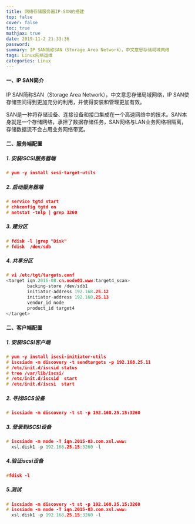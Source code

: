 ```yaml
---
title: 网络存储服务器IP-SAN的搭建
top: false
cover: false
toc: true
mathjax: true
date: 2019-11-2 21:33:36
password:
summary: IP SAN简称SAN（Storage Area Network），中文意思存储局域网络
tags: Linux网络运维
categories: Linux
---
```


#### 一、IP SAN简介
IP SAN简称SAN（Storage Area Network），中文意思存储局域网络，IP SAN使存储空间得到更加充分的利用，并使得安装和管理更加有效。

SAN是一种将存储设备、连接设备和接口集成在一个高速网络中的技术。SAN本身就是一个存储网络，承担了数据存储任务，SAN网络与LAN业务网络相隔离，存储数据流不会占用业务网络带宽。

#### 二、服务端配置

##### 1. 安装ISCSI服务器端
 

```cpp
# yum -y install scsi-target-utils
```

##### 2.  启动服务器端
 

```cpp
# service tgtd start
# chkconfig tgtd on
# netstat -tnlp | grep 3260
```

##### 3. 建分区

```cpp
# fdisk -l |grep "Disk"
# fdisk  /dev/sdb
```

##### 4. 共享分区

```cpp
# vi /etc/tgt/targets.conf   
<target iqn.2016-08.cn.node01.www:target4_scan> 
        backing-store /dev/sdb1    
        initiator-address 192.168.25.12      
        initiator-address 192.168.25.13
        vendor_id node        
        product_id target4      
</target>
```

#### 二、客户端配置

##### 1. 安装ISCSI客户端

```cpp
# yum -y install iscsi-initiator-utils
# iscsiadm -m discovery -t sendtargets -p 192.168.25.11   
# /etc/init.d/iscsid status  
# tree /var/lib/iscsi/        
# /etc/init.d/iscsid  start        
# /etc/init.d/iscsi  start 
```

##### 2. 寻找ISCS设备

```cpp
# iscsiadm -m discovery -t st -p 192.168.25.15:3260
```

##### 3. 登录到iSCSI设备

```cpp
# iscsiadm -m node -T iqn.2015-03.com.xsl.www:
  xsl.disk1 -p 192.168.25.15:3260 -l
```

##### 4.验证iscsi设备

```cpp
#fdisk -l
```

##### 5.测试

```cpp
# iscsiadm -m discovery -t st -p 192.168.25.15:3260
# iscsiadm -m node -T iqn.2015-03.com.xsl.www:
  xsl.disk1 -p 192.168.25.15:3260 -l
```
